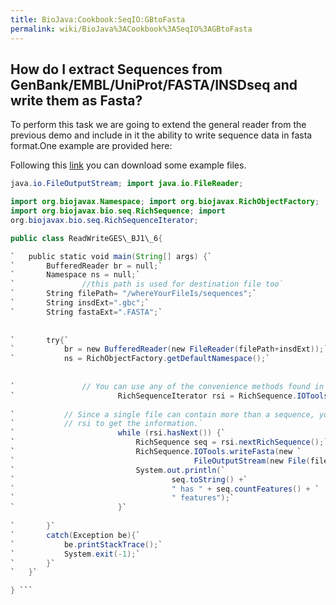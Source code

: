 ```yaml
---
title: BioJava:Cookbook:SeqIO:GBtoFasta
permalink: wiki/BioJava%3ACookbook%3ASeqIO%3AGBtoFasta
---
```


How do I extract Sequences from GenBank/EMBL/UniProt/FASTA/INSDseq and write them as Fasta?
-------------------------------------------------------------------------------------------

To perform this task we are going to extend the general reader from the
previous demo and include in it the ability to write sequence data in
fasta format.One example are provided here:

Following this
[link](http://www.ncbi.nlm.nih.gov/nuccore/146274?report=genbank) you
can download some example files.

```java import java.io.BufferedReader; import java.io.File; import
java.io.FileOutputStream; import java.io.FileReader;

import org.biojavax.Namespace; import org.biojavax.RichObjectFactory;
import org.biojavax.bio.seq.RichSequence; import
org.biojavax.bio.seq.RichSequenceIterator;

public class ReadWriteGES\_BJ1\_6{

`   public static void main(String[] args) {`  
`       BufferedReader br = null;`  
`       Namespace ns = null;`  
`               //this path is used for destination file too`  
`       String filePath= "/whereYourFileIs/sequences";`  
`       String insdExt=".gbc";`  
`       String fastaExt=".FASTA";`  
  
  
`       try{`  
`           br = new BufferedReader(new FileReader(filePath+insdExt));`  
`           ns = RichObjectFactory.getDefaultNamespace();`  
  
  
`               // You can use any of the convenience methods found in the BioJava 1.6 API`  
`                       RichSequenceIterator rsi = RichSequence.IOTools.readINSDseqDNA(br, ns);`  
  
`           // Since a single file can contain more than a sequence, you need to iterate over`  
`           // rsi to get the information.`  
`                       while (rsi.hasNext()) {`  
`                           RichSequence seq = rsi.nextRichSequence();`  
`                           RichSequence.IOTools.writeFasta(new `  
`                                        FileOutputStream(new File(filePath+fastaExt)), seq, ns);`  
`                           System.out.println(`  
`                                   seq.toString() +`  
`                                   " has " + seq.countFeatures() + `  
`                                   " features");`  
`                       }`  
  
`       }`  
`       catch(Exception be){`  
`           be.printStackTrace();`  
`           System.exit(-1);`  
`       }`  
`   }`

} ```
